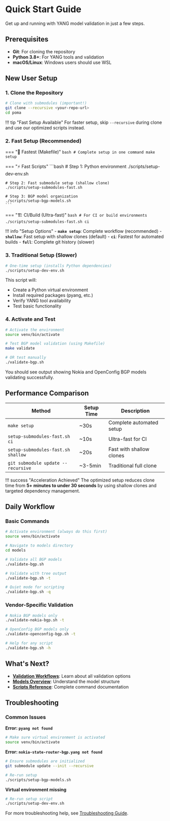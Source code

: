 # Quick Start Guide

Get up and running with YANG model validation in just a few steps.

## Prerequisites

- **Git**: For cloning the repository
- **Python 3.8+**: For YANG tools and validation
- **macOS/Linux**: Windows users should use WSL

## New User Setup

### 1. Clone the Repository

```bash
# Clone with submodules (important!)
git clone --recursive <your-repo-url>
cd poma
```

!!! tip "Fast Setup Available"
    For faster setup, skip `--recursive` during clone and use our optimized scripts instead.

### 2. Fast Setup (Recommended)

=== "🚀 Fastest (Makefile)"
    ```bash
    # Complete setup in one command
    make setup
    ```

=== "⚡ Fast Scripts"
    ```bash
    # Step 1: Python environment
    ./scripts/setup-dev-env.sh
    
    # Step 2: Fast submodule setup (shallow clone)
    ./scripts/setup-submodules-fast.sh
    
    # Step 3: BGP model organization
    ./scripts/setup-bgp-models.sh
    ```

=== "🏗️ CI/Build (Ultra-fast)"
    ```bash
    # For CI or build environments
    ./scripts/setup-submodules-fast.sh ci
    ```

!!! info "Setup Options"
    - **`make setup`**: Complete workflow (recommended)
    - **`shallow`**: Fast setup with shallow clones (default)
    - **`ci`**: Fastest for automated builds
    - **`full`**: Complete git history (slower)

### 3. Traditional Setup (Slower)

```bash
# One-time setup (installs Python dependencies)
./scripts/setup-dev-env.sh
```

This script will:
- Create a Python virtual environment
- Install required packages (pyang, etc.)
- Verify YANG tool availability
- Test basic functionality

### 4. Activate and Test

```bash
# Activate the environment
source venv/bin/activate

# Test BGP model validation (using Makefile)
make validate

# OR test manually
./validate-bgp.sh
```

You should see output showing Nokia and OpenConfig BGP models validating successfully.

## Performance Comparison

| Method | Setup Time | Description |
|--------|------------|-------------|
| `make setup` | ~30s | Complete automated setup |
| `setup-submodules-fast.sh ci` | ~10s | Ultra-fast for CI |
| `setup-submodules-fast.sh shallow` | ~20s | Fast with shallow clones |
| `git submodule update --recursive` | ~3-5min | Traditional full clone |

!!! success "Acceleration Achieved"
    The optimized setup reduces clone time from **5+ minutes to under 30 seconds** by using shallow clones and targeted dependency management.

## Daily Workflow

### Basic Commands

```bash
# Activate environment (always do this first)
source venv/bin/activate

# Navigate to models directory
cd models

# Validate all BGP models
./validate-bgp.sh

# Validate with tree output
./validate-bgp.sh -t

# Quiet mode for scripting
./validate-bgp.sh -q
```

### Vendor-Specific Validation

```bash
# Nokia BGP models only
./validate-nokia-bgp.sh -t

# OpenConfig BGP models only  
./validate-openconfig-bgp.sh -t

# Help for any script
./validate-bgp.sh -h
```

## What's Next?

- **[Validation Workflows](../user-guide/validation.md)**: Learn about all validation options
- **[Models Overview](../user-guide/models-overview.md)**: Understand the model structure  
- **[Scripts Reference](../user-guide/scripts-reference.md)**: Complete command documentation

## Troubleshooting

### Common Issues

**Error: `pyang not found`**
```bash
# Make sure virtual environment is activated
source venv/bin/activate
```

**Error: `nokia-state-router-bgp.yang not found`**
```bash
# Ensure submodules are initialized
git submodule update --init --recursive

# Re-run setup
./scripts/setup-bgp-models.sh
```

**Virtual environment missing**
```bash
# Re-run setup script
./scripts/setup-dev-env.sh
```

For more troubleshooting help, see [Troubleshooting Guide](troubleshooting.md).
